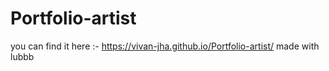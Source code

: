 # Portfolio-artist
you can find it here :- https://vivan-jha.github.io/Portfolio-artist/
made with lubbb
